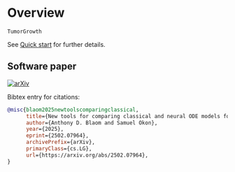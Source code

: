 # Overview

```@docs
TumorGrowth
```

See [Quick start](@ref) for further details.


## Software paper

[![arXiv](https://img.shields.io/badge/arXiv-2502.07964-b31b1b.svg)](https://arxiv.org/abs/2502.07964)

Bibtex entry for citations:

```bibtex
@misc{blaom2025newtoolscomparingclassical,
      title={New tools for comparing classical and neural ODE models for tumor growth}, 
      author={Anthony D. Blaom and Samuel Okon},
      year={2025},
      eprint={2502.07964},
      archivePrefix={arXiv},
      primaryClass={cs.LG},
      url={https://arxiv.org/abs/2502.07964}, 
}
```

